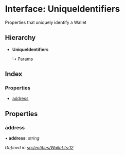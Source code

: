 # Interface: UniqueIdentifiers

Properties that uniquely identify a Wallet

## Hierarchy

- **UniqueIdentifiers**

  ↳ [Params](_entities_wallet_.params.md)

## Index

### Properties

- [address](_entities_wallet_.uniqueidentifiers.md#address)

## Properties

### address

• **address**: _string_

_Defined in [src/entities/Wallet.ts:12](https://github.com/PolymathNetwork/polymath-sdk/blob/a1cd5e3/src/entities/Wallet.ts#L12)_
